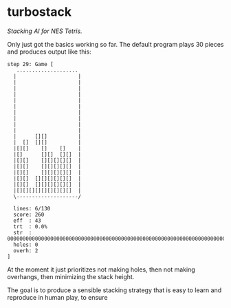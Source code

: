 # turbostack

*Stacking AI for NES Tetris.*

Only just got the basics working so far. The default program plays 30 pieces and produces output like this:

```
step 29: Game [
   ....................
  |                    |
  |                    |
  |                    |
  |                    |
  |                    |
  |                    |
  |                    |
  |                    |
  |                    |
  |                    |
  |      [][]          |
  |  []  [][]          |
  |[][]    []    []    |
  |[]      [][]  [][]  |
  |[][]    [][][][][]  |
  |[][]    [][][][][]  |
  |[][]    [][][][][]  |
  |[][]  [][][][][][]  |
  |[][]  [][][][][][]  |
  |[][][][][][][][][]  |
  \--------------------/

  lines: 6/130
  score: 260
  eff  : 43
  trt  : 0.0%
  str  : 00000000000000000000000000000000000000000000000000000000000000000000000000000000000000000000000000000001100000010110000011001001001000110110110011111011001111101100111110110111111011011111101111111110
  holes: 0
  overh: 2
]
```

At the moment it just prioritizes not making holes, then not making overhangs, then minimizing the stack height.

The goal is to produce a sensible stacking strategy that is easy to learn and reproduce in human play, to ensure
